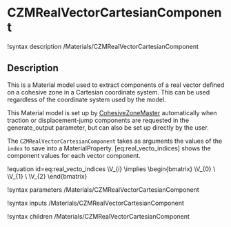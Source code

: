 # CZMRealVectorCartesianComponent

!syntax description /Materials/CZMRealVectorCartesianComponent

## Description

This is a Material model used to extract components of a real vector  defined on a cohesive zone in a Cartesian coordinate system. This can be used regardless of the coordinate
system used by the model.

This Material model is set up by [CohesiveZoneMaster](CohesiveZoneMaster/index.md) automatically
when traction or displacement-jump components are requested in the generate_output parameter, but can also be set up directly by the user.  

The `CZMRealVectorCartesianComponent` takes as arguments the values of the `index` to save into a MaterialProperty.  [eq:real_vecto_indices] shows the component values for each vector component.

!equation id=eq:real_vecto_indices
\V_{i} \implies \begin{bmatrix}
                      \V_{0} \\
                      \V_{1} \\
                      \V_{2}
                      \end{bmatrix}

!syntax parameters /Materials/CZMRealVectorCartesianComponent

!syntax inputs /Materials/CZMRealVectorCartesianComponent

!syntax children /Materials/CZMRealVectorCartesianComponent

